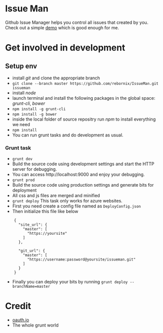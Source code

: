 # Issue Man
Github Issue Manager helps you control all issues that created by you. Check out a simple [demo](http://issueman.azurewebsites.net) which is good enough for me.

# Get involved in development
## Setup env
- install *git* and clone the appropriate branch
 - ```git clone --branch master https://github.com/rebornix/IssueMan.git issueman```
- install *node*
- launch terminal and install the following packages in the global space: *grunt-cli*, *bower*
 - `npm install -g grunt-cli`
 - `npm install -g bower`
- inside the local folder of source repositry run *npm* to install everything we need
 - `npm install`
- You can run grunt tasks and do development as usual.

### Grunt task
- `grunt dev`
 - Build the source code using development settings and start the HTTP server for debugging.
 - You can access http://localhost:9000 and enjoy your debugging.
- `grunt prod`
 - Build the source code using production settings and generate bits for deployment
 - All css and js files are merged and minified
- `grunt deploy` This task only works for azure websites.
 - First you need create a config file named as `DeployConfig.json`
 - Then initialize this file like below
```
    {
      "site_url": {
        "master": [
          "https://yoursite"
        ]
      },
    
      "git_url": {
        "master": [
          "https://username:password@yoursite/issueman.git"
        ]
      }
    }
```
 - Finally you can deploy your bits by running `grunt deploy --branchName=master`


# Credit
- [oauth.io](https://oauth.io)
- The whole grunt world